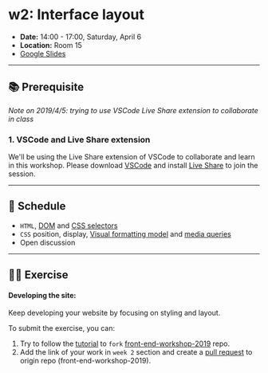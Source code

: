# w2: Interface layout

- **Date:** 14:00 - 17:00, Saturday, April 6
- **Location:** Room 15
- [Google Slides](https://docs.google.com/presentation/d/1SVRW3YBz7Nrhw1m9Rrhcn7c7qUGP34urjvXKbIbwkKY/edit?usp=sharing)

---

## 📚 Prerequisite

*Note on 2019/4/5: trying to use VSCode Live Share extension to collaborate in class*

### 1. VSCode and Live Share extension

We'll be using the Live Share extension of VSCode to collaborate and learn in this workshop. Please download [VSCode](https://visualstudio.microsoft.com/free-developer-offers/) and install [Live Share](https://marketplace.visualstudio.com/items?itemName=ms-vsliveshare.vsliveshare) to join the session.

---

## 📍 Schedule

- `HTML`, [DOM](https://developers.google.com/web/fundamentals/performance/critical-rendering-path/constructing-the-object-model) and [CSS selectors](https://developer.mozilla.org/en-US/docs/Web/CSS/CSS_Selectors)
- `CSS` position, display, [Visual formatting model](https://developer.mozilla.org/en-US/docs/Web/CSS/Visual_formatting_model) and [media queries](https://developer.mozilla.org/en-US/docs/Web/CSS/Media_Queries/Using_media_queries)
- Open discussion

---

## 👩‍💻 Exercise

#### Developing the site:

Keep developing your website by focusing on styling and layout.

To submit the exercise, you can:

1. Try to follow the [tutorial](https://guides.github.com/activities/forking/) to `fork` [front-end-workshop-2019](https://github.com/coding-bridge/front-end-workshop-2019) repo.
2. Add the link of your work in `week 2` section and create a [pull request](https://help.github.com/en/articles/creating-a-pull-request) to origin repo (front-end-workshop-2019).